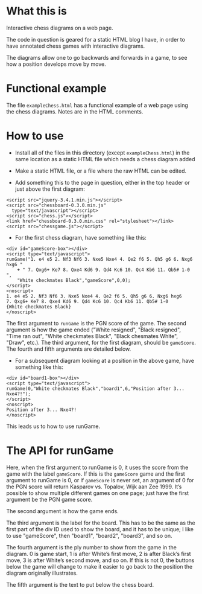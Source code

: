 # What this is

Interactive chess diagrams on a web page.

The code in question is geared for a static HTML blog I have, in 
order to have annotated chess games with interactive diagrams.

The diagrams allow one to go backwards and forwards in a game, to see
how a position develops move by move.

# Functional example

The file `exampleChess.html` has a functional example of a web page using
the chess diagrams.  Notes are in the HTML comments.

# How to use

* Install all of the files in this directory (except `exampleChess.html`)
  in the same location as a static HTML file which needs a chess 
  diagram added

* Make a static HTML file, or a file where the raw HTML can be edited.

* Add something this to the page in question, either in the top
  header or just above the first diagram:

```
<script src="jquery-3.4.1.min.js"></script>
<script src="chessboard-0.3.0.min.js"
  type="text/javascript"></script>
<script src="chess.js"></script>
<link href="chessboard-0.3.0.min.css" rel="stylesheet"></link>
<script src="chessgame.js"></script>
```

* For the first chess diagram, have something like this:

```
<div id="gameScore-box"></div>
<script type="text/javascript">
runGame("1. e4 e5 2. Nf3 Nf6 3. Nxe5 Nxe4 4. Qe2 f6 5. Qh5 g6 6. Nxg6 hxg6 "
    + " 7. Qxg6+ Ke7 8. Qxe4 Kd6 9. Qd4 Kc6 10. Qc4 Kb6 11. Qb5# 1-0 ",
    "White checkmates Black","gameScore",0,0);
</script>
<noscript>
1. e4 e5 2. Nf3 Nf6 3. Nxe5 Nxe4 4. Qe2 f6 5. Qh5 g6 6. Nxg6 hxg6
7. Qxg6+ Ke7 8. Qxe4 Kd6 9. Qd4 Kc6 10. Qc4 Kb6 11. Qb5# 1-0
{White checkmates Black}
</noscript>
```

The first argument to `runGame` is the PGN score of the game.  The
second argument is how the game ended ("White resigned", "Black resigned",
"Time ran out", "White checkmates Black", "Black chesmates White", "Draw",
etc.).  The third argument, for the first diagram, should be `gameScore`.
The fourth and fifth arguments are detailed below.

* For a subsequent diagram looking at a position in the above game,
  have something like this:

```
<div id="board1-box"></div>
<script type="text/javascript">
runGame(0,"White checkmates Black","board1",6,"Position after 3... Nxe4?!");
</script>
<noscript>
Position after 3... Nxe4?!
</noscript>
```

This leads us to how to use runGame.

# The API for runGame

Here, when the first argument to runGame is 0, it uses the score from the
game with the label `gameScore`.  If this is the `gameScore` game and the
first argument to runGame is 0, or if `gameScore` is never set, an argument
of 0 for the PGN score will return Kasparov vs. Topalov, Wijk aan Zee
1999.  It’s possible to show multiple different games on one page;
just have the first argument be the PGN game score.

The second argument is how the game ends.

The third argument is the label for the board.  This has to be the
same as the first part of the div ID used to show the board, and it has
to be unique; I like to use "gameScore", then "board1", "board2", "board3",
and so on.  

The fourth argument is the ply number to show from the game in the 
diagram.  0 is game start, 1 is after White’s first move, 2 is after
Black’s first move, 3 is after White’s second move, and so on.  If this
is not 0, the buttons below the game will change to make it easier to
go back to the position the diagram originally illustrates.

The fifth argument is the text to put below the chess board.
